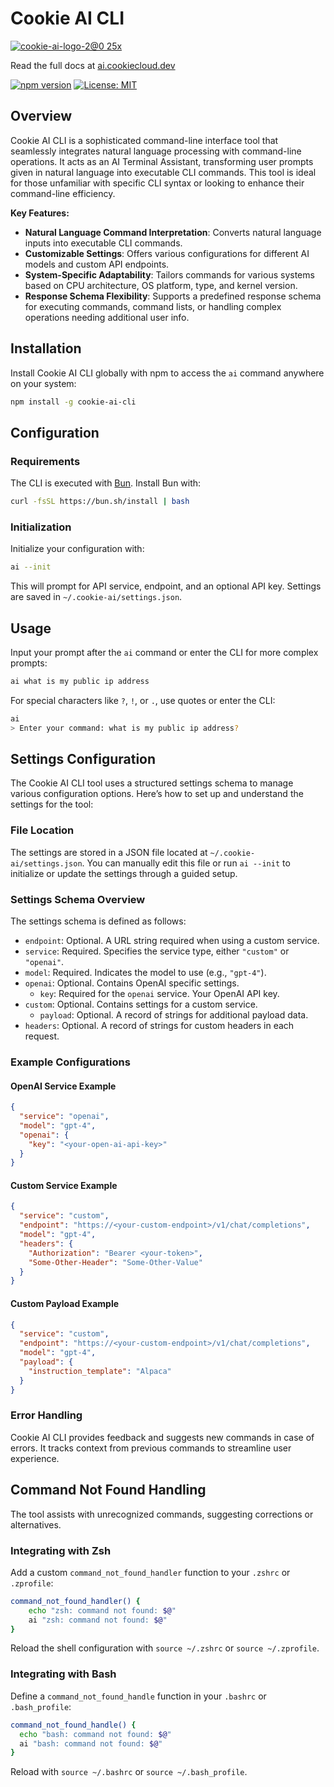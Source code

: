 # Cookie AI CLI

[![cookie-ai-logo-2@0 25x](https://github.com/CalebBarnes/cookie-ai-cli/assets/24890515/4cafa635-3a79-4aff-9b1f-ae8eb12a7cbc)](https://ai.cookiecloud.dev)

Read the full docs at [ai.cookiecloud.dev](https://ai.cookiecloud.dev/)

[![npm version](https://badge.fury.io/js/cookie-ai-cli.svg?v=1.3.1)](https://badge.fury.io/js/cookie-ai-cli)
[![License: MIT](https://img.shields.io/badge/License-MIT-yellow.svg)](https://opensource.org/licenses/MIT)

## Overview

Cookie AI CLI is a sophisticated command-line interface tool that seamlessly integrates natural language processing with command-line operations. It acts as an AI Terminal Assistant, transforming user prompts given in natural language into executable CLI commands. This tool is ideal for those unfamiliar with specific CLI syntax or looking to enhance their command-line efficiency.

**Key Features:**

- **Natural Language Command Interpretation**: Converts natural language inputs into executable CLI commands.
- **Customizable Settings**: Offers various configurations for different AI models and custom API endpoints.
- **System-Specific Adaptability**: Tailors commands for various systems based on CPU architecture, OS platform, type, and kernel version.
- **Response Schema Flexibility**: Supports a predefined response schema for executing commands, command lists, or handling complex operations needing additional user info.

## Installation

Install Cookie AI CLI globally with npm to access the `ai` command anywhere on your system:

```bash
npm install -g cookie-ai-cli
```

## Configuration

### Requirements

The CLI is executed with [Bun](https://bun.sh/). Install Bun with:

```bash
curl -fsSL https://bun.sh/install | bash
```

### Initialization

Initialize your configuration with:

```bash
ai --init
```

This will prompt for API service, endpoint, and an optional API key. Settings are saved in `~/.cookie-ai/settings.json`.

## Usage

Input your prompt after the `ai` command or enter the CLI for more complex prompts:

```bash
ai what is my public ip address
```

For special characters like `?`, `!`, or `.`, use quotes or enter the CLI:

```bash
ai
> Enter your command: what is my public ip address?
```

## Settings Configuration

The Cookie AI CLI tool uses a structured settings schema to manage various configuration options. Here’s how to set up and understand the settings for the tool:

### File Location

The settings are stored in a JSON file located at `~/.cookie-ai/settings.json`. You can manually edit this file or run `ai --init` to initialize or update the settings through a guided setup.

### Settings Schema Overview

The settings schema is defined as follows:

- `endpoint`: Optional. A URL string required when using a custom service.
- `service`: Required. Specifies the service type, either `"custom"` or `"openai"`.
- `model`: Required. Indicates the model to use (e.g., `"gpt-4"`).
- `openai`: Optional. Contains OpenAI specific settings.
  - `key`: Required for the `openai` service. Your OpenAI API key.
- `custom`: Optional. Contains settings for a custom service.
  - `payload`: Optional. A record of strings for additional payload data.
- `headers`: Optional. A record of strings for custom headers in each request.

### Example Configurations

#### OpenAI Service Example

```json
{
  "service": "openai",
  "model": "gpt-4",
  "openai": {
    "key": "<your-open-ai-api-key>"
  }
}
```

#### Custom Service Example

```json
{
  "service": "custom",
  "endpoint": "https://<your-custom-endpoint>/v1/chat/completions",
  "model": "gpt-4",
  "headers": {
    "Authorization": "Bearer <your-token>",
    "Some-Other-Header": "Some-Other-Value"
  }
}
```

#### Custom Payload Example

```json
{
  "service": "custom",
  "endpoint": "https://<your-custom-endpoint>/v1/chat/completions",
  "model": "gpt-4",
  "payload": {
    "instruction_template": "Alpaca"
  }
}
```

### Error Handling

Cookie AI CLI provides feedback and suggests new commands in case of errors. It tracks context from previous commands to streamline user experience.

## Command Not Found Handling

The tool assists with unrecognized commands, suggesting corrections or alternatives.

### Integrating with Zsh

Add a custom `command_not_found_handler` function to your `.zshrc` or `.zprofile`:

```bash
command_not_found_handler() {
    echo "zsh: command not found: $@"
    ai "zsh: command not found: $@"
}
```

Reload the shell configuration with `source ~/.zshrc` or `source ~/.zprofile`.

### Integrating with Bash

Define a `command_not_found_handle` function in your `.bashrc` or `.bash_profile`:

```bash
command_not_found_handle() {
  echo "bash: command not found: $@"
  ai "bash: command not found: $@"
}
```

Reload with `source ~/.bashrc` or `source ~/.bash_profile`.
